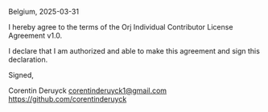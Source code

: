 Belgium, 2025-03-31

I hereby agree to the terms of the Orj Individual Contributor License
Agreement v1.0.

I declare that I am authorized and able to make this agreement and sign this
declaration.

Signed,

Corentin Deruyck corentinderuyck1@gmail.com https://github.com/corentinderuyck